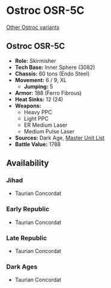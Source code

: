 # Ostroc OSR-5C

[Other Ostroc variants](../ostroc.md)

## Ostroc OSR-5C
- **Role:** Skirmisher
- **Tech Base:** Inner Sphere (3082)
- **Chassis:** 60 tons (Endo Steel)
- **Movement:** 6 / 9, XL
  - **Jumping:** 5
- **Armor:** 188 (Ferro Fibrous)
- **Heat Sinks:** 12 (24)
- **Weapons:**
  - Heavy PPC
  - Light PPC
  - ER Medium Laser
  - Medium Pulse Laser
- **Sources:** Dark Age, [Master Unit List](http://masterunitlist.info/Unit/Details/2358/ostroc-osr-5c)
- **Battle Value:** 1788

## Availability

### Jihad
- Taurian Concordat

### Early Republic
- Taurian Concordat

### Late Republic
- Taurian Concordat

### Dark Ages
- Taurian Concordat

